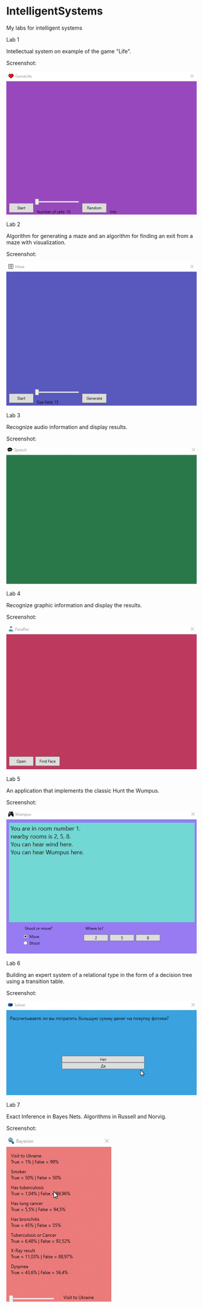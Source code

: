 # IntelligentSystems
My labs for intelligent systems

Lab 1

Intellectual system on example of the game "Life".

Screenshot:

![Image alt](https://github.com/MrVogorip/IntelligentSystems/blob/master/Screenshots/LifeExample.gif)

Lab 2

Algorithm for generating a maze and an algorithm for finding an exit from a maze with visualization.

Screenshot:


![Image alt](https://github.com/MrVogorip/IntelligentSystems/blob/master/Screenshots/MazeExample.gif)

Lab 3

Recognize audio information and display results.

Screenshot:

![Image alt](https://github.com/MrVogorip/IntelligentSystems/blob/master/Screenshots/SpeechExample.gif)

Lab 4

Recognize graphic information and display the results.

Screenshot:

![Image alt](https://github.com/MrVogorip/IntelligentSystems/blob/master/Screenshots/FaceRecExample.gif)

Lab 5

An application that implements the classic Hunt the Wumpus.

Screenshot:

![Image alt](https://github.com/MrVogorip/IntelligentSystems/blob/master/Screenshots/WumpusExample.gif)

Lab 6

Building an expert system of a relational type in the form of a decision tree using a transition table.

Screenshot:

![Image alt](https://github.com/MrVogorip/IntelligentSystems/blob/master/Screenshots/SloverExample.gif)

Lab 7

Exact Inference in Bayes Nets. Algorithms in Russell and Norvig.

Screenshot:

![Image alt](https://github.com/MrVogorip/IntelligentSystems/blob/master/Screenshots/BayesianExample.gif)